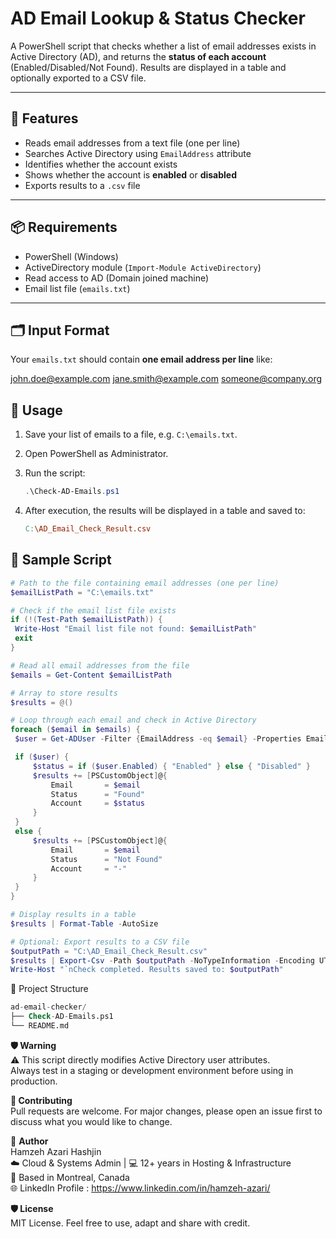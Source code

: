 # AD Email Lookup & Status Checker

A PowerShell script that checks whether a list of email addresses exists in Active Directory (AD), and returns the **status of each account** (Enabled/Disabled/Not Found). Results are displayed in a table and optionally exported to a CSV file.

---

## 🔧 Features

- Reads email addresses from a text file (one per line)
- Searches Active Directory using `EmailAddress` attribute
- Identifies whether the account exists
- Shows whether the account is **enabled** or **disabled**
- Exports results to a `.csv` file

---

## 📦 Requirements

- PowerShell (Windows)
- ActiveDirectory module (`Import-Module ActiveDirectory`)
- Read access to AD (Domain joined machine)
- Email list file (`emails.txt`)

---

## 🗂 Input Format

Your `emails.txt` should contain **one email address per line** like:

john.doe@example.com
jane.smith@example.com
someone@company.org

## 🚀 Usage

1. Save your list of emails to a file, e.g. `C:\emails.txt`.

2. Open PowerShell as Administrator.

3. Run the script:
   ```powershell
   .\Check-AD-Emails.ps1
   ```

4. After execution, the results will be displayed in a table and saved to:

   ```makefile
   C:\AD_Email_Check_Result.csv
   ```

## 🧾 Sample Script

   ```powershell
# Path to the file containing email addresses (one per line)
$emailListPath = "C:\emails.txt"

# Check if the email list file exists
if (!(Test-Path $emailListPath)) {
    Write-Host "Email list file not found: $emailListPath"
    exit
}

# Read all email addresses from the file
$emails = Get-Content $emailListPath

# Array to store results
$results = @()

# Loop through each email and check in Active Directory
foreach ($email in $emails) {
    $user = Get-ADUser -Filter {EmailAddress -eq $email} -Properties EmailAddress, Enabled

    if ($user) {
        $status = if ($user.Enabled) { "Enabled" } else { "Disabled" }
        $results += [PSCustomObject]@{
            Email       = $email
            Status      = "Found"
            Account     = $status
        }
    }
    else {
        $results += [PSCustomObject]@{
            Email       = $email
            Status      = "Not Found"
            Account     = "-"
        }
    }
}

# Display results in a table
$results | Format-Table -AutoSize

# Optional: Export results to a CSV file
$outputPath = "C:\AD_Email_Check_Result.csv"
$results | Export-Csv -Path $outputPath -NoTypeInformation -Encoding UTF8
Write-Host "`nCheck completed. Results saved to: $outputPath"

   ```

📁 Project Structure
```sql
ad-email-checker/  
├── Check-AD-Emails.ps1  
└── README.md
```

  
**🛡️ Warning**  
⚠️ This script directly modifies Active Directory user attributes.  
Always test in a staging or development environment before using in production.  
  
**🤝 Contributing**  
Pull requests are welcome. For major changes, please open an issue first to discuss what you would like to change.  
  
📌 **Author**  
Hamzeh Azari Hashjin  
  ☁️ Cloud & Systems Admin | 💻 12+ years in Hosting & Infrastructure  
  📍 Based in Montreal, Canada  
  🌐 LinkedIn Profile : https://www.linkedin.com/in/hamzeh-azari/  
  
**🛡️ License**  
      MIT License. Feel free to use, adapt and share with credit.
